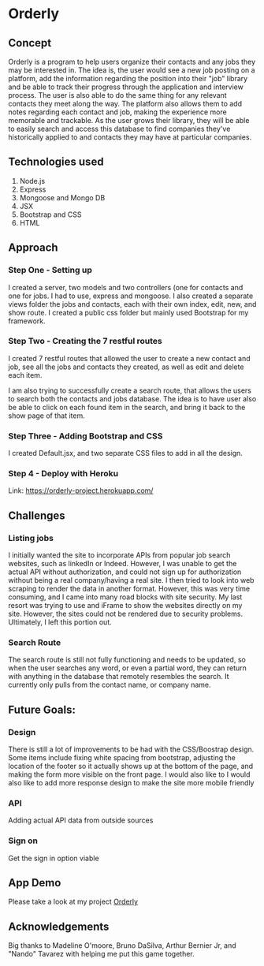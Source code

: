 # Orderly

## Concept

Orderly is a program to help users organize their contacts and any jobs they may be interested in. The idea is, the user would see a new job posting on a platform, add the information regarding the position into their "job" library and be able to track their progress through the application and interview process. The user is also able to do the same thing for any relevant contacts they meet along the way. The platform also allows them to add notes regarding each contact and job, making the experience more memorable and trackable. As the user grows their library, they will be able to easily search and access this database to find companies they've historically applied to and contacts they may have at particular companies.  

## Technologies used
1. Node.js
2. Express
3. Mongoose and Mongo DB
4. JSX 
5. Bootstrap and CSS
6. HTML

## Approach

### Step One - Setting up
I created a server, two models and two controllers (one for contacts and one for jobs. I had to use, express and mongoose. I also created a separate views folder the jobs and contacts, each with their own index, edit, new, and show route. I created a public css folder but mainly used Bootstrap for my framework.

### Step Two - Creating the 7 restful routes
I created 7 restful routes that allowed the user to create a new contact and job, see all the jobs and contacts they created, as well as edit and delete each item. 

I am also trying to successfully create a search route, that allows the users to search both the contacts and jobs database. The idea is to have user also be able to click on each found item in the search, and bring it back to the show page of that item.

### Step Three - Adding Bootstrap and CSS
I created Default.jsx, and two separate CSS files to add in all the design. 

### Step 4 - Deploy with Heroku 
Link: https://orderly-project.herokuapp.com/

## Challenges

### Listing jobs

I initially wanted the site to incorporate APIs from popular job search websites, such as linkedIn or Indeed. However, I was unable to get the actual API without authorization, and could not sign up for authorization without being a real company/having a real site. I then tried to look into web scraping to render the data in another format. However, this was very time consuming, and I came into many road blocks with site security. My last resort was trying to use and iFrame to show the websites directly on my site. However, the sites could not be rendered due to security problems. Ultimately, I left this portion out.

### Search Route
The search route is still not fully functioning and needs to be updated, so when the user searches any word, or even a partial word, they can return with anything in the database that remotely resembles the search. It currently only pulls from the contact name, or company name.


## Future Goals:

### Design 
There is still a lot of improvements to be had with the CSS/Boostrap design. Some items include fixing white spacing from bootstrap, adjusting the location of the footer so it actually shows up at the bottom of the page, and making the form more visible on the front page. I would also like to I would also like to add more response design to make the site more mobile friendly


### API
Adding actual API data from outside sources

### Sign on
Get the sign in option viable

## App Demo 
Please take a look at my project 
[Orderly](https://github.com/zchen92/jobHunt/)

## Acknowledgements 
Big thanks to Madeline O'moore, Bruno DaSilva, Arthur Bernier Jr, and "Nando" Tavarez with helping me put this game together.
